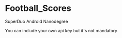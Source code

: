 # Football_Scores
SuperDuo Android Nanodegree

You can include your own api key but it's not mandatory

<string name="api_key"></string>
